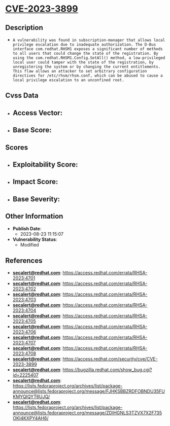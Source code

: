 
# [CVE-2023-3899](https://cve.mitre.org/cgi-bin/cvename.cgi?name=CVE-2023-3899)

## Description

- `A vulnerability was found in subscription-manager that allows local privilege escalation due to inadequate authorization. The D-Bus interface com.redhat.RHSM1 exposes a significant number of methods to all users that could change the state of the registration. By using the com.redhat.RHSM1.Config.SetAll() method, a low-privileged local user could tamper with the state of the registration, by unregistering the system or by changing the current entitlements. This flaw allows an attacker to set arbitrary configuration directives for /etc/rhsm/rhsm.conf, which can be abused to cause a local privilege escalation to an unconfined root.`

## Cvss Data

- **Access Vector**:
  - 
- **Base Score**:
  - 

## Scores

- **Exploitability Score**:
  - 
- **Impact Score**:
  - 
- **Base Severity**:
  - 

## Other Information

- **Publish Date**:
  - 2023-08-23 11:15:07
- **Vulnerability Status**:
  - Modified

## References

- **secalert@redhat.com**: https://access.redhat.com/errata/RHSA-2023:4701
- **secalert@redhat.com**: https://access.redhat.com/errata/RHSA-2023:4702
- **secalert@redhat.com**: https://access.redhat.com/errata/RHSA-2023:4703
- **secalert@redhat.com**: https://access.redhat.com/errata/RHSA-2023:4704
- **secalert@redhat.com**: https://access.redhat.com/errata/RHSA-2023:4705
- **secalert@redhat.com**: https://access.redhat.com/errata/RHSA-2023:4706
- **secalert@redhat.com**: https://access.redhat.com/errata/RHSA-2023:4707
- **secalert@redhat.com**: https://access.redhat.com/errata/RHSA-2023:4708
- **secalert@redhat.com**: https://access.redhat.com/security/cve/CVE-2023-3899
- **secalert@redhat.com**: https://bugzilla.redhat.com/show_bug.cgi?id=2225407
- **secalert@redhat.com**: https://lists.fedoraproject.org/archives/list/package-announce@lists.fedoraproject.org/message/FJHKSBBZRDFOBNDU35FUKMYQIQYT6UJQ/
- **secalert@redhat.com**: https://lists.fedoraproject.org/archives/list/package-announce@lists.fedoraproject.org/message/ZDIHGNLS3TZVX7X2F735OKI4KXPY4AH6/
